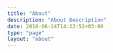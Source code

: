 ```yaml
---
title: "About"
description: "About Description"
date: 2018-06-24T14:22:52+03:00
type: "page"
layout: "about"
---
```

